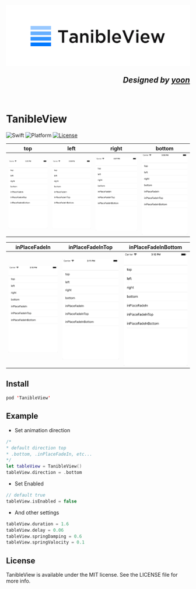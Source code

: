 ![imgTitleLogo](https://github.com/dokgi88/dokgi88.github.io/blob/master/_images/TanibleView/imgTitleLogo.png?raw=true)
_<p align="right"> Designed by [yoon](https://www.behance.net/dusqkq02639) </p>_
-
<br/>

# TanibleView

![Swift](https://img.shields.io/badge/Swift-5.0-orange.svg)
![Platform](https://img.shields.io/badge/Platform-iOS-lightgrey.svg)
[![License](https://img.shields.io/badge/license-MIT-green.svg)](https://github.com/dokgi88/TanibleView/blob/master/LICENSE)

| top | left | right | bottom |
|:---:|:---:|:---:|:---:|
| ![top.gif](https://github.com/dokgi88/dokgi88.github.io/blob/master/_images/TanibleView/top.gif?raw=true) | ![left.gif](https://github.com/dokgi88/dokgi88.github.io/blob/master/_images/TanibleView/left.gif?raw=true) | ![right.gif](https://github.com/dokgi88/dokgi88.github.io/blob/master/_images/TanibleView/right.gif?raw=true) | ![bottom.gif](https://github.com/dokgi88/dokgi88.github.io/blob/master/_images/TanibleView/bottom.gif?raw=true) |

| inPlaceFadeIn | inPlaceFadeInTop | inPlaceFadeInBottom |
|:---:|:---:|:---:|
| ![inPlaceFadeIn.gif](https://github.com/dokgi88/dokgi88.github.io/blob/master/_images/TanibleView/inPlaceFadeIn.gif?raw=true) | ![inPlaceFadeInTop.gif](https://github.com/dokgi88/dokgi88.github.io/blob/master/_images/TanibleView/inPlaceFadeInTop.gif?raw=true) | ![inPlaceFadeInBottom.gif](https://github.com/dokgi88/dokgi88.github.io/blob/master/_images/TanibleView/inPlaceFadeInBottom.gif?raw=true) |

## Install

```swift
pod 'TanibleView'
```

## Example

* Set animation direction
```swift
/* 
* default direction top
* .bottom, .inPlaceFadeIn, etc...
*/ 
let tableView = TanibleView()
tableView.direction = .bottom
```

* Set Enabled
```swift
// default true
tableView.isEnabled = false
```

* And other settings
```swift
tableView.duration = 1.6
tableView.delay = 0.06
tableView.springDamping = 0.6
tableView.springValocity = 0.1
```

## License

TanibleView is available under the MIT license. See the LICENSE file for more info.

